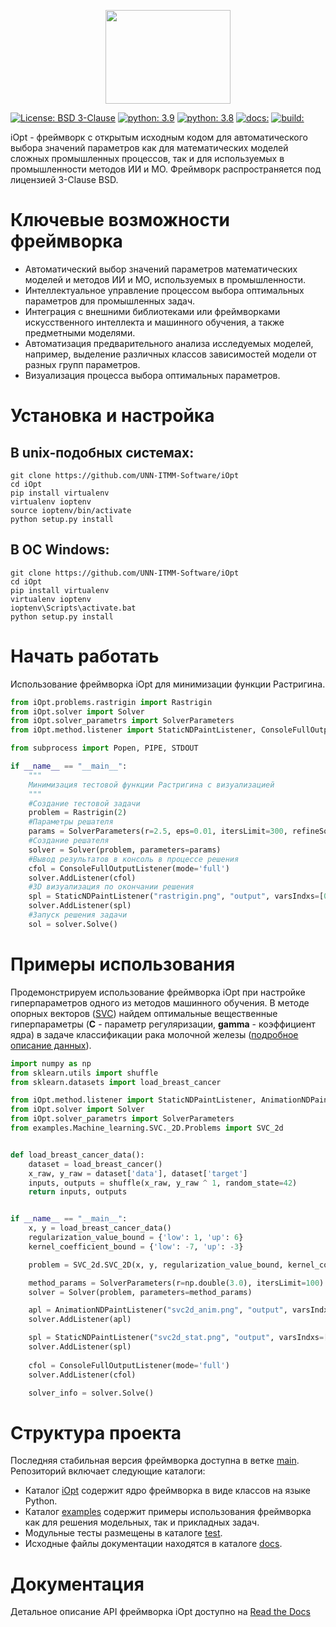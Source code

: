 <p align="center">
  <img src="https://github.com/UNN-ITMM-Software/iOpt/blob/main/docs/iOpt_logo.png" width="200" height="150"/>
</p>

[![License: BSD 3-Clause](https://img.shields.io/badge/License-BSD%203--Clause-green)](https://github.com/UNN-ITMM-Software/iOpt/blob/main/LICENSE)
[![python: 3.9](https://img.shields.io/badge/python-3.9-44cc12?style=flat-square&logo=python)](https://www.python.org/downloads/release/python-390/)
[![python: 3.8](https://img.shields.io/badge/python-3.8-44cc12?style=flat-square&logo=python)](https://www.python.org/downloads/release/python-380/)
[![docs: ](https://readthedocs.org/projects/ebonite/badge/?style=flat-square)](https://iopt.readthedocs.io/ru/latest/)
[![build:](https://github.com/UNN-ITMM-Software/iOpt/actions/workflows/python-app.yml/badge.svg)](https://github.com/UNN-ITMM-Software/iOpt/actions)



iOpt - фреймворк с открытым исходным кодом для автоматического выбора значений параметров как для математических моделей сложных промышленных процессов, так и для используемых в промышленности методов ИИ и МО. Фреймворк распространяется под лицензией 3-Clause BSD.


# Ключевые возможности фреймворка
- Автоматический выбор значений параметров математических моделей и методов ИИ и МО, используемых в промышленности.
- Интеллектуальное управление процессом выбора оптимальных параметров для промышленных задач.
- Интеграция с внешними библиотеками или фреймворками искусственного интеллекта и машинного обучения, а также предметными моделями.
- Автоматизация предварительного анализа исследуемых моделей, например, выделение различных классов зависимостей модели от разных групп параметров.
- Визуализация процесса выбора оптимальных параметров.

# Установка и настройка

## В unix-подобных системах:

```
git clone https://github.com/UNN-ITMM-Software/iOpt
cd iOpt
pip install virtualenv
virtualenv ioptenv
source ioptenv/bin/activate
python setup.py install
```

## В ОС Windows:

```
git clone https://github.com/UNN-ITMM-Software/iOpt
cd iOpt
pip install virtualenv
virtualenv ioptenv
ioptenv\Scripts\activate.bat
python setup.py install
```


# Начать работать

Использование фреймворка iOpt для минимизации функции Растригина.

```python
from iOpt.problems.rastrigin import Rastrigin
from iOpt.solver import Solver
from iOpt.solver_parametrs import SolverParameters
from iOpt.method.listener import StaticNDPaintListener, ConsoleFullOutputListener

from subprocess import Popen, PIPE, STDOUT

if __name__ == "__main__":
    """
    Минимизация тестовой функции Растригина с визуализацией
    """
    #Создание тестовой задачи
    problem = Rastrigin(2)
    #Параметры решателя
    params = SolverParameters(r=2.5, eps=0.01, itersLimit=300, refineSolution=True)
    #Создание решателя
    solver = Solver(problem, parameters=params)
    #Вывод результатов в консоль в процессе решения
    cfol = ConsoleFullOutputListener(mode='full')
    solver.AddListener(cfol)
    #3D визуализация по окончании решения
    spl = StaticNDPaintListener("rastrigin.png", "output", varsIndxs=[0,1], mode="surface", calc="interpolation")
    solver.AddListener(spl)
    #Запуск решения задачи
    sol = solver.Solve()
```

# Примеры использования

Продемонстрируем использование фреймворка iOpt при настройке гиперпараметров одного из методов машинного обучения. В методе опорных векторов  ([SVC](https://scikit-learn.org/stable/modules/generated/sklearn.svm.SVC.html)) найдем оптимальные вещественные гиперпараметры (**C** - параметр регуляризации, **gamma** - коэффициент ядра) в задаче классификации рака молочной железы ([подробное описание данных](https://archive.ics.uci.edu/ml/datasets/Breast+Cancer+Wisconsin+(Diagnostic))). 


```python
import numpy as np
from sklearn.utils import shuffle
from sklearn.datasets import load_breast_cancer

from iOpt.method.listener import StaticNDPaintListener, AnimationNDPaintListener, ConsoleFullOutputListener
from iOpt.solver import Solver
from iOpt.solver_parametrs import SolverParameters
from examples.Machine_learning.SVC._2D.Problems import SVC_2d


def load_breast_cancer_data():
    dataset = load_breast_cancer()
    x_raw, y_raw = dataset['data'], dataset['target']
    inputs, outputs = shuffle(x_raw, y_raw ^ 1, random_state=42)
    return inputs, outputs


if __name__ == "__main__":
    x, y = load_breast_cancer_data()
    regularization_value_bound = {'low': 1, 'up': 6}
    kernel_coefficient_bound = {'low': -7, 'up': -3}

    problem = SVC_2d.SVC_2D(x, y, regularization_value_bound, kernel_coefficient_bound)

    method_params = SolverParameters(r=np.double(3.0), itersLimit=100)
    solver = Solver(problem, parameters=method_params)

    apl = AnimationNDPaintListener("svc2d_anim.png", "output", varsIndxs=[0, 1], toPaintObjFunc=False)
    solver.AddListener(apl)

    spl = StaticNDPaintListener("svc2d_stat.png", "output", varsIndxs=[0, 1], mode="surface", calc="interpolation")
    solver.AddListener(spl)
    
    cfol = ConsoleFullOutputListener(mode='full')
    solver.AddListener(cfol)

    solver_info = solver.Solve()

```

# Структура проекта

Последняя стабильная версия фреймворка доступна в ветке [main](https://github.com/UNN-ITMM-Software/iOpt/tree/main).
Репозиторий включает следующие каталоги:
- Каталог [iOpt](https://github.com/UNN-ITMM-Software/iOpt/tree/main/iOpt) содержит ядро фреймворка в виде  классов на языке Python.
- Каталог [examples](https://github.com/UNN-ITMM-Software/iOpt/tree/main/examples) содержит примеры использования фреймворка как для решения модельных, так и прикладных задач.
- Модульные тесты размещены в каталоге [test](https://github.com/UNN-ITMM-Software/iOpt/tree/main/test).
- Исходные файлы документации находятся в каталоге [docs](https://github.com/UNN-ITMM-Software/iOpt/tree/main/docs).

# Документация

Детальное описание API фреймворка iOpt доступно на [Read the Docs](https://iopt.readthedocs.io/ru/latest/)
